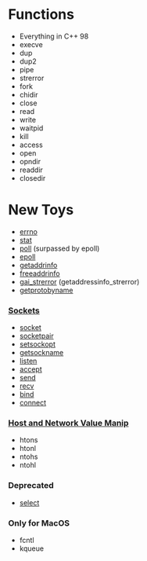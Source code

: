 
# Functions
- Everything in C++ 98
- execve
- dup
- dup2
- pipe
- strerror
- fork
- chidir
- close
- read
- write
- waitpid
- kill
- access
- open
- opndir
- readdir
- closedir

# New Toys

- [errno](https://www.man7.org/linux/man-pages/man3/errno.3.html)
- [stat](https://www.man7.org/linux/man-pages/man2/stat.2.html)
- [poll](https://www.man7.org/linux/man-pages/man2/poll.2.html) (surpassed by epoll)
- [epoll](https://www.man7.org/linux/man-pages/man7/epoll.7.html) 
- [getaddrinfo](https://www.man7.org/linux/man-pages/man3/getaddrinfo.3.html)
- [freeaddrinfo](https://www.man7.org/linux/man-pages/man3/freeaddrinfo.3p.html)
- [gai_strerror](https://www.man7.org/linux/man-pages/man3/gai_strerror.3p.html) (getaddressinfo_strerror)
- [getprotobyname](https://www.man7.org/linux/man-pages/man3/getprotent.3p.html)

### [Sockets](https://en.wikipedia.org/wiki/Berkeley_sockets)
- [socket](https://www.man7.org/linux/man-pages/man2/socket.2.html)
- [socketpair](https://www.man7.org/linux/man-pages/man2/socketpair.2.html)
- [setsockopt](https://www.man7.org/linux/man-pages/man3/setsockopt.3p.html)
- [getsockname](https://www.man7.org/linux/man-pages/man2/getsockname.2.html)
- [listen](https://www.man7.org/linux/man-pages/man2/listen.2.html)
- [accept](https://www.man7.org/linux/man-pages/man2/accept.2.html)
- [send](https://www.man7.org/linux/man-pages/man2/send.2.html)
- [recv](https://www.man7.org/linux/man-pages/man2/recv.2.html)
- [bind](https://www.man7.org/linux/man-pages/man2/bind.2.html)
- [connect](https://www.man7.org/linux/man-pages/man2/connect.2.html)

### [Host and Network Value Manip](https://www.man7.org/linux/man-pages/man3/htons.3p.html)
- htons
- htonl
- ntohs
- ntohl

### Deprecated
- [select](https://www.man7.org/linux/man-pages/man2/select.2.html)

### Only for MacOS
- fcntl
- kqueue